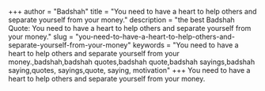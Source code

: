 +++
author = "Badshah"
title = "You need to have a heart to help others and separate yourself from your money."
description = "the best Badshah Quote: You need to have a heart to help others and separate yourself from your money."
slug = "you-need-to-have-a-heart-to-help-others-and-separate-yourself-from-your-money"
keywords = "You need to have a heart to help others and separate yourself from your money.,badshah,badshah quotes,badshah quote,badshah sayings,badshah saying,quotes, sayings,quote, saying, motivation"
+++
You need to have a heart to help others and separate yourself from your money.

